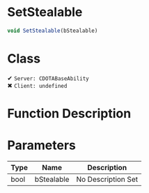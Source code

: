 # SetStealable
```js
void SetStealable(bStealable)
```
# Class
✔ `Server: CDOTABaseAbility`  
✖ `Client: undefined`  

# Function Description

# Parameters
Type|Name|Description
--|--|--
bool|bStealable|No Description Set
